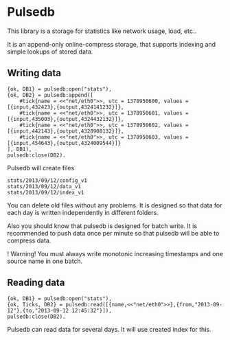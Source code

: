 Pulsedb
=======


This library is a storage for statistics like network usage, load, etc..

It is an append-only online-compress storage, that supports indexing and simple lookups of stored data.


Writing data
----------------------


    {ok, DB1} = pulsedb:open("stats"),
    {ok, DB2} = pulsedb:append([
        #tick{name = <<"net/eth0">>, utc = 1378950600, values = [{input,432423},{output,4324141232}]},
        #tick{name = <<"net/eth0">>, utc = 1378950601, values = [{input,435003},{output,4324432132}]},
        #tick{name = <<"net/eth0">>, utc = 1378950602, values = [{input,442143},{output,4328908132}]},
        #tick{name = <<"net/eth0">>, utc = 1378950603, values = [{input,454643},{output,4324009544}]}
    ], DB1),
    pulsedb:close(DB2).


Pulsedb will create files 

    stats/2013/09/12/config_v1
    stats/2013/09/12/data_v1
    stats/2013/09/12/index_v1

You can delete old files without any problems. It is designed so that data for each day is written independently
in different folders.

Also you should know that pulsedb is designed for batch write. It is recommended to push data once
per minute so that pulsedb will be able to compress data.

! Warning! You must always write monotonic increasing timestamps and one source name in one batch.



Reading data
------------


    {ok, DB1} = pulsedb:open("stats"),
    {ok, Ticks, DB2} = pulsedb:read([{name,<<"net/eth0">>},{from,"2013-09-12"},{to,"2013-09-12 12:45:32"}]),
    pulsedb:close(DB2).


Pulsedb can read data for several days. It will use created index for this.


